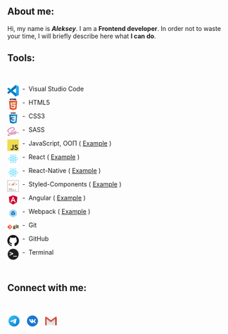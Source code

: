 ## About me:

Hi, my name is **_Aleksey_**. I am a **Frontend developer**. In order not to waste your time, I will briefly describe here what **I can do**.

## Tools:

<br />

<img align="left" alt="Visual Studio Code" width="26px" src="https://raw.githubusercontent.com/github/explore/80688e429a7d4ef2fca1e82350fe8e3517d3494d/topics/visual-studio-code/visual-studio-code.png" />&nbsp; - &nbsp;Visual Studio Code

<img align="left" alt="HTML5" width="26px" src="https://raw.githubusercontent.com/github/explore/80688e429a7d4ef2fca1e82350fe8e3517d3494d/topics/html/html.png" />&nbsp; - &nbsp;HTML5

<img align="left" alt="CSS3" width="26px" src="https://raw.githubusercontent.com/github/explore/80688e429a7d4ef2fca1e82350fe8e3517d3494d/topics/css/css.png" />&nbsp; - &nbsp;CSS3

<img align="left" alt="Sass" width="26px" src="https://raw.githubusercontent.com/github/explore/80688e429a7d4ef2fca1e82350fe8e3517d3494d/topics/sass/sass.png" />&nbsp; - &nbsp;SASS

<img align="left" alt="JavaScript" width="26px" src="https://raw.githubusercontent.com/github/explore/80688e429a7d4ef2fca1e82350fe8e3517d3494d/topics/javascript/javascript.png" />&nbsp; - &nbsp;JavaScript, ООП ( <a href="https://github.com/Aleksey-Shtr1h/Big-trip">Example</a> )

<img align="left" alt="React" width="26px" src="https://raw.githubusercontent.com/github/explore/80688e429a7d4ef2fca1e82350fe8e3517d3494d/topics/react/react.png" />&nbsp; - &nbsp;React ( <a href="https://github.com/Aleksey-Shtr1h/web-chat">Example</a> )

<img align="left" alt="React-Native" width="26px" src="https://raw.githubusercontent.com/github/explore/80688e429a7d4ef2fca1e82350fe8e3517d3494d/topics/react-native/react-native.png" />&nbsp; - &nbsp;React-Native ( <a href="https://github.com/Aleksey-Shtr1h/web-chat-native">Example</a> )

<img align="left" alt="Styled-Components" width="26px" src="https://raw.githubusercontent.com/github/explore/80688e429a7d4ef2fca1e82350fe8e3517d3494d/topics/styled-components/styled-components.png" />&nbsp; - &nbsp;Styled-Components ( <a href="https://github.com/Aleksey-Shtr1h/web-chat">Example</a> )

<img align="left" alt="Angular" width="26px" src="https://raw.githubusercontent.com/github/explore/80688e429a7d4ef2fca1e82350fe8e3517d3494d/topics/angular/angular.png" />&nbsp; - &nbsp;Angular ( <a href="https://github.com/Aleksey-Shtr1h/web-chat">Example</a> )

<img align="left" alt="Terminal" width="26px" src="https://raw.githubusercontent.com/github/explore/80688e429a7d4ef2fca1e82350fe8e3517d3494d/topics/webpack/webpack.png" />&nbsp; - &nbsp;Webpack ( <a href="https://github.com/Aleksey-Shtr1h/webpack-react-template">Example</a> )

<img align="left" alt="Git" width="26px" src="https://raw.githubusercontent.com/github/explore/80688e429a7d4ef2fca1e82350fe8e3517d3494d/topics/git/git.png" />&nbsp; - &nbsp;Git

<img align="left" alt="GitHub" width="26px" src="https://raw.githubusercontent.com/github/explore/78df643247d429f6cc873026c0622819ad797942/topics/github/github.png" />&nbsp; - &nbsp;GitHub

<img align="left" alt="Terminal" width="26px" src="https://raw.githubusercontent.com/github/explore/80688e429a7d4ef2fca1e82350fe8e3517d3494d/topics/terminal/terminal.png" />&nbsp; - &nbsp;Terminal

<br />

## Connect with me:

<br />

<a href="https://t.me/Aleksey_Shtr1h"><img height="30" width="30" src="https://github.com/Aleksey-Shtr1h/Aleksey-Shtr1h/blob/main/telegram.svg"></a>&nbsp;&nbsp;
<a href="https://vk.com/shtr1h"><img height="30" width="30" src="https://github.com/Aleksey-Shtr1h/Aleksey-Shtr1h/blob/main/vk.svg"></a>&nbsp;&nbsp;
<a href="mailto:shtr1hkot2@gmail.com
"><img height="30" width="30" src="https://github.com/Aleksey-Shtr1h/Aleksey-Shtr1h/blob/main/gmail.svg"></a>&nbsp;&nbsp;
